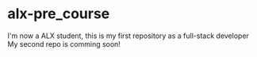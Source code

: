 # alx-pre_course
I'm now a ALX student, this is my first repository as a full-stack developer
My second repo is comming soon!
